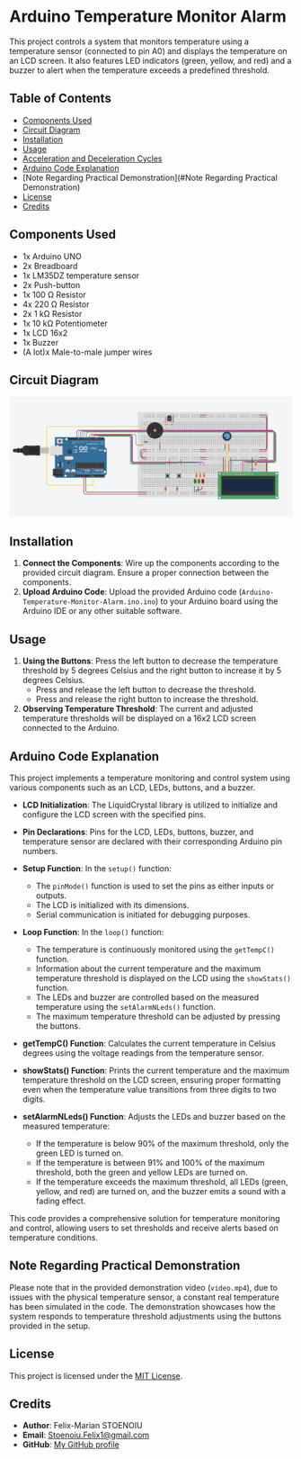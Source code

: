 # Arduino Temperature Monitor Alarm

This project controls a system that monitors temperature using a temperature sensor (connected to pin A0) and displays the temperature on an LCD screen. It also features LED indicators (green, yellow, and red) and a buzzer to alert when the temperature exceeds a predefined threshold.

## Table of Contents
- [Components Used](#components-used)
- [Circuit Diagram](#circuit-diagram)
- [Installation](#installation)
- [Usage](#usage)
- [Acceleration and Deceleration Cycles](#acceleration-and-deceleration-cycles)
- [Arduino Code Explanation](#arduino-code-explanation)
- [Note Regarding Practical Demonstration](#Note Regarding Practical Demonstration)
- [License](#license)
- [Credits](#credits)

## Components Used
- 1x Arduino UNO
- 2x Breadboard
- 1x LM35DZ temperature sensor
- 2x Push-button
- 1x 100 Ω Resistor
- 4x 220 Ω Resistor
- 2x 1 kΩ Resistor
- 1x 10 kΩ Potentiometer
- 1x LCD 16x2
- 1x Buzzer
- (A lot)x Male-to-male jumper wires

## Circuit Diagram
![Tinkercad-assembly](https://github.com/FelixMarian/Arduino-Temperature-Monitor-Alarm/blob/main/Diagrams/Tinkercad-assembly.png)

## Installation
1. **Connect the Components**: Wire up the components according to the provided circuit diagram. Ensure a proper connection between the components.
2. **Upload Arduino Code**: Upload the provided Arduino code (`Arduino-Temperature-Monitor-Alarm.ino.ino`) to your Arduino board using the Arduino IDE or any other suitable software.

## Usage
1. **Using the Buttons**: Press the left button to decrease the temperature threshold by 5 degrees Celsius and the right button to increase it by 5 degrees Celsius.
   - Press and release the left button to decrease the threshold.
   - Press and release the right button to increase the threshold.
2. **Observing Temperature Threshold**: The current and adjusted temperature thresholds will be displayed on a 16x2 LCD screen connected to the Arduino.

## Arduino Code Explanation

This project implements a temperature monitoring and control system using various components such as an LCD, LEDs, buttons, and a buzzer.

- **LCD Initialization**: The LiquidCrystal library is utilized to initialize and configure the LCD screen with the specified pins.

- **Pin Declarations**: Pins for the LCD, LEDs, buttons, buzzer, and temperature sensor are declared with their corresponding Arduino pin numbers.

- **Setup Function**: In the `setup()` function:
  - The `pinMode()` function is used to set the pins as either inputs or outputs.
  - The LCD is initialized with its dimensions.
  - Serial communication is initiated for debugging purposes.

- **Loop Function**: In the `loop()` function:
  - The temperature is continuously monitored using the `getTempC()` function.
  - Information about the current temperature and the maximum temperature threshold is displayed on the LCD using the `showStats()` function.
  - The LEDs and buzzer are controlled based on the measured temperature using the `setAlarmNLeds()` function.
  - The maximum temperature threshold can be adjusted by pressing the buttons.

- **getTempC() Function**: Calculates the current temperature in Celsius degrees using the voltage readings from the temperature sensor.

- **showStats() Function**: Prints the current temperature and the maximum temperature threshold on the LCD screen, ensuring proper formatting even when the temperature value transitions from three digits to two digits.

- **setAlarmNLeds() Function**: Adjusts the LEDs and buzzer based on the measured temperature:
  - If the temperature is below 90% of the maximum threshold, only the green LED is turned on.
  - If the temperature is between 91% and 100% of the maximum threshold, both the green and yellow LEDs are turned on.
  - If the temperature exceeds the maximum threshold, all LEDs (green, yellow, and red) are turned on, and the buzzer emits a sound with a fading effect.

This code provides a comprehensive solution for temperature monitoring and control, allowing users to set thresholds and receive alerts based on temperature conditions.

## Note Regarding Practical Demonstration

Please note that in the provided demonstration video (`video.mp4`), due to issues with the physical temperature sensor, a constant real temperature has been simulated in the code. The demonstration showcases how the system responds to temperature threshold adjustments using the buttons provided in the setup.

## License
This project is licensed under the [MIT License](LICENSE).

## Credits
- **Author**: Felix-Marian STOENOIU
- **Email**: Stoenoiu.Felix1@gmail.com
- **GitHub**: [My GitHub profile](https://github.com/FelixMarian)

